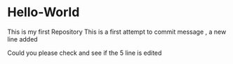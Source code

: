 # Hello-World
This is my first Repository
This is a first attempt to commit message , a new line added

Could you please check and see if the 5 line is edited
